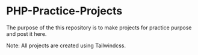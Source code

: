 # PHP-Practice-Projects

The purpose of the this repository is to make projects for practice purpose and post it here.

Note: All projects are created using Tailwindcss.
